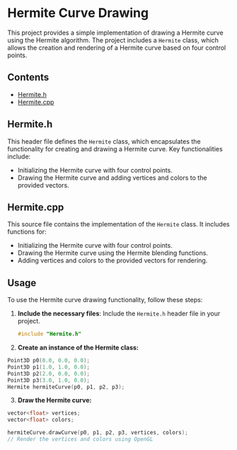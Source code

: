 # Hermite Curve Drawing

This project provides a simple implementation of drawing a Hermite curve using the Hermite algorithm. The project includes a `Hermite` class, which allows the creation and rendering of a Hermite curve based on four control points.

## Contents

- [Hermite.h](#hermiteh)
- [Hermite.cpp](#hermitecpp)

## Hermite.h

This header file defines the `Hermite` class, which encapsulates the functionality for creating and drawing a Hermite curve. Key functionalities include:

- Initializing the Hermite curve with four control points.
- Drawing the Hermite curve and adding vertices and colors to the provided vectors.

## Hermite.cpp

This source file contains the implementation of the `Hermite` class. It includes functions for:

- Initializing the Hermite curve with four control points.
- Drawing the Hermite curve using the Hermite blending functions.
- Adding vertices and colors to the provided vectors for rendering.

## Usage

To use the Hermite curve drawing functionality, follow these steps:

1. **Include the necessary files**: Include the `Hermite.h` header file in your project.

   ```cpp
   #include "Hermite.h"
   ```
2. **Create an instance of the Hermite class:**
```cpp
Point3D p0(0.0, 0.0, 0.0);
Point3D p1(1.0, 1.0, 0.0);
Point3D p2(2.0, 0.0, 0.0);
Point3D p3(3.0, 1.0, 0.0);
Hermite hermiteCurve(p0, p1, p2, p3);
```
3. **Draw the Hermite curve:**
```cpp
vector<float> vertices;
vector<float> colors;

hermiteCurve.drawCurve(p0, p1, p2, p3, vertices, colors);
// Render the vertices and colors using OpenGL
```
